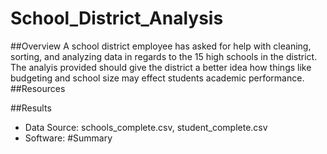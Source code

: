 # School_District_Analysis
##Overview
A school district employee has asked for help with cleaning, sorting, and analyzing data in regards to the 15 high schools in the district. The analyis provided should give the district a better idea how things like budgeting and school size may effect students academic performance.
##Resources


##Results
- Data Source: schools_complete.csv, student_complete.csv
- Software: 
#Summary
